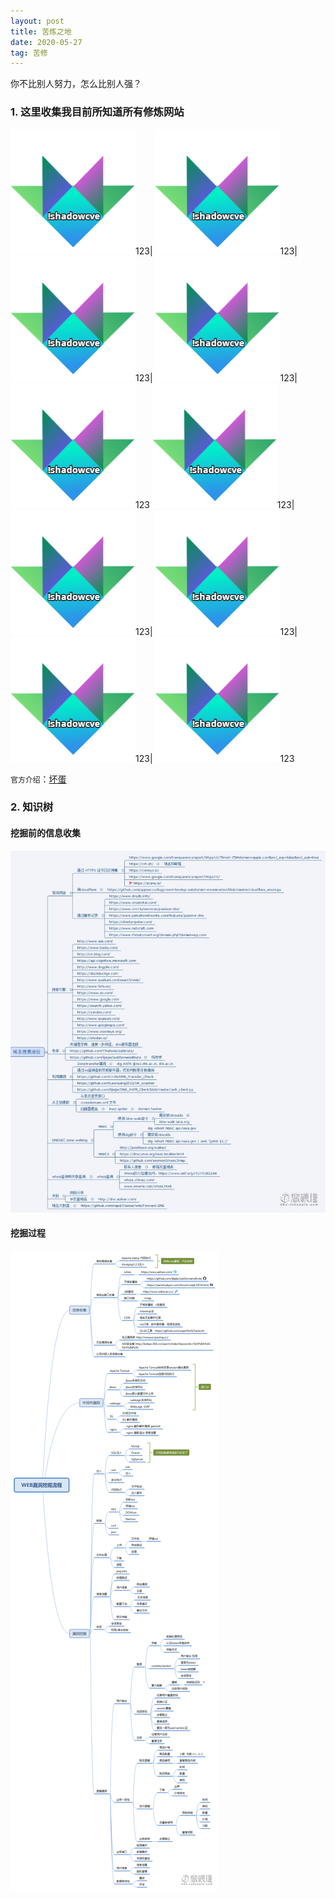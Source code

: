```yaml
---
layout: post
title: 苦炼之地
date: 2020-05-27
tag: 苦修
---
```


你不比别人努力，怎么比别人强？
### 1. 这里收集我目前所知道所有修炼网站

![Alt](/images/favicon.png#pic_center)123| ![Alt](/images/favicon.png#pic_center)123| ![Alt](/images/favicon.png#pic_center)123| ![Alt](/images/favicon.png#pic_center)123| ![Alt](/images/favicon.png#pic_center)123
![Alt](/images/favicon.png#pic_center)123| ![Alt](/images/favicon.png#pic_center)123| ![Alt](/images/favicon.png#pic_center)123| ![Alt](/images/favicon.png#pic_center)123| ![Alt](/images/favicon.png#pic_center)123

`官方介绍`：[坏蛋](https://www.zhihu.com/people/yin-chang-ni/answers)
### 2. 知识树
#### 挖掘前的信息收集

![](/images/H/挖掘前的信息收集.jpg)

#### 挖掘过程

![](/images/H/漏洞挖掘.png)
